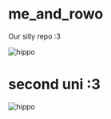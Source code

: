 # me_and_rowo
Our silly repo :3

![hippo](https://media.tenor.com/gAAPLenGou4AAAAd/uni-sea-urchin.gif)

# second uni :3
![hippo](https://ih1.redbubble.net/image.5173418084.2559/flat,750x,075,f-pad,750x1000,f8f8f8.jpg)